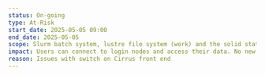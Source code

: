 ```yaml
---
status: On-going
type: At-Risk
start_date: 2025-05-05 09:00
end_date: 2025-05-05
scope: Slurm batch system, lustre file system (work) and the solid state file system (RPOOL). 
impact: Users can connect to login nodes and access their data. No new jobs will start until further investigations take place. 
reason: Issues with switch on Cirrus front end 
---
```


